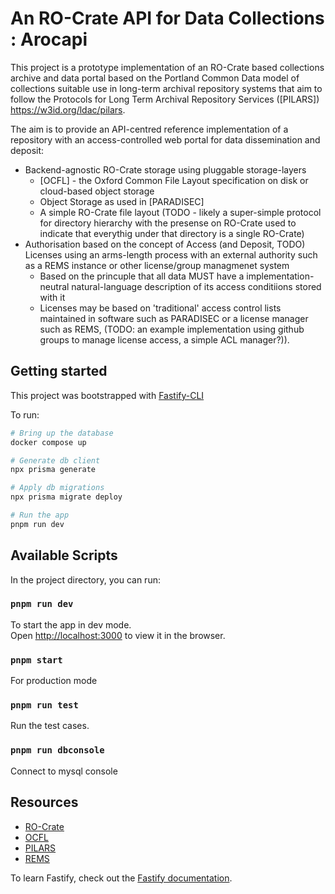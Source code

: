
# An RO-Crate API for Data Collections : Arocapi

This project is a prototype implementation of an RO-Crate based collections archive and data portal based on the Portland Common Data model of collections suitable use in long-term archival repository systems that aim to follow the Protocols for Long Term Archival Repository Services ([PILARS]) <https://w3id.org/ldac/pilars>.

The aim is to provide an API-centred reference implementation of a repository with an access-controlled web portal for data dissemination and deposit:

- Backend-agnostic RO-Crate storage using pluggable storage-layers
  - [OCFL] - the Oxford Common File Layout specification on disk or cloud-based object storage
  - Object Storage as used in [PARADISEC]
  - A simple RO-Crate file layout (TODO - likely a super-simple protocol for directory hierarchy with the presense on RO-Crate used to indicate that everythig under that directory is a single RO-Crate)
- Authorisation based on the concept of Access (and Deposit, TODO) Licenses using an arms-length process with an external authority such as a REMS instance or other license/group managmenet system
  - Based on the princuple that all data MUST have a implementation-neutral natural-language description of its access conditiions stored with it
  - Licenses may be based on 'traditional' access control lists maintained in software such as PARADISEC or a license manager such as REMS, (TODO: an example implementation using github groups to manage license access, a simple ACL manager?)).

## Getting started

This project was bootstrapped with [Fastify-CLI](https://www.npmjs.com/package/fastify-cli)

To run:

```bash
# Bring up the database
docker compose up

# Generate db client
npx prisma generate

# Apply db migrations
npx prisma migrate deploy

# Run the app
pnpm run dev
```

## Available Scripts

In the project directory, you can run:

### `pnpm run dev`

To start the app in dev mode.\
Open [http://localhost:3000](http://localhost:3000) to view it in the browser.

### `pnpm start`

For production mode

### `pnpm run test`

Run the test cases.

### `pnpm run dbconsole`

Connect to mysql console

## Resources

- [RO-Crate](https://www.researchobject.org/ro-crate/specification)
- [OCFL](https://ocfl.io/)
- [PILARS](https://w3id.org/ldac/pilars)
- [REMS](https://trust.aaf.edu.au/rems/)

To learn Fastify, check out the [Fastify documentation](https://fastify.dev/docs/latest/).
